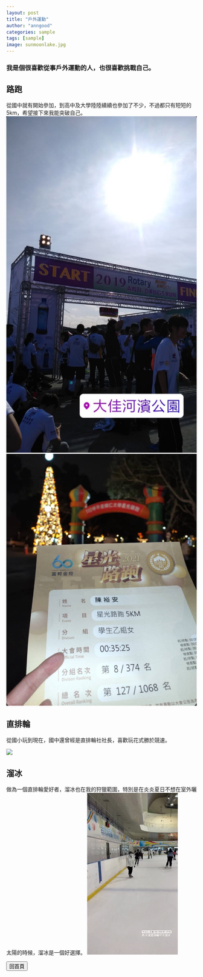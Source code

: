```yaml
---
layout: post
title: "戶外運動"
author: "anngood"
categories: sample
tags: [sample]
image: sunmoonlake.jpg
---
```

### 我是個很喜歡從事戶外運動的人，也很喜歡挑戰自己。

## 路跑 

從國中就有開始參加，到高中及大學陸陸續續也參加了不少，不過都只有短短的5km，希望接下來我能突破自己。
![](https://raw.githubusercontent.com/anngood/anngood.github.io/gh-pages/assets/img/run1.jpg)
![](https://raw.githubusercontent.com/anngood/anngood.github.io/gh-pages/assets/img/run2.jpg)

## 直排輪

從國小玩到現在，國中還曾經是直排輪社社長，喜歡玩花式勝於競速。

![](https://raw.githubusercontent.com/anngood/anngood.github.io/gh-pages/assets/img/rollerskate.gif)

## 溜冰

做為一個直排輪愛好者，溜冰也在我的狩獵範圍，特別是在炎炎夏日不想在室外曬太陽的時候，溜冰是一個好選擇。
![](https://raw.githubusercontent.com/anngood/anngood.github.io/gh-pages/assets/img/iceskate.gif)

<input type="button" value="回首頁" onclick="location.href='https://anngood.github.io/'">
